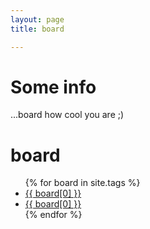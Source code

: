 ```yaml
---
layout: page 
title: board

---
```


# Some info 
...board how cool you are ;)

<div class="page-content wc-container">
	<div class="post">
		<h1>board</h1>  
		<ul>
			{% for board in site.tags %}
			<li><a href="{{ '/board/' | append:board[0] | relative_url }}">{{ board[0] }}</a></li>
			<li><a href="{{ '/_board/' | append:board[0] | relative_url }}">{{ board[0] }}</a></li>
			{% endfor %}
		</ul>
	</div>
</div>
